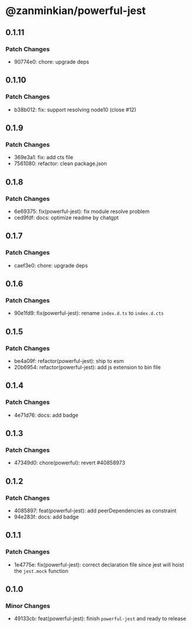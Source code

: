 # @zanminkian/powerful-jest

## 0.1.11

### Patch Changes

- 90774e0: chore: upgrade deps

## 0.1.10

### Patch Changes

- b38b012: fix: support resolving node10 (close #12)

## 0.1.9

### Patch Changes

- 369e3a1: fix: add cts file
- 7561080: refactor: clean package.json

## 0.1.8

### Patch Changes

- 6e69375: fix(powerful-jest): fix module resolve problem
- ced9fdf: docs: optimize readme by chatgpt

## 0.1.7

### Patch Changes

- caef3e0: chore: upgrade deps

## 0.1.6

### Patch Changes

- 90e1fd9: fix(powerful-jest): rename `index.d.ts` to `index.d.cts`

## 0.1.5

### Patch Changes

- be4a09f: refactor(powerful-jest): ship to esm
- 20b6954: refactor(powerful-jest): add js extension to bin file

## 0.1.4

### Patch Changes

- 4e71d76: docs: add badge

## 0.1.3

### Patch Changes

- 47349d0: chore(powerful): revert #40858973

## 0.1.2

### Patch Changes

- 4085897: feat(powerful-jest): add peerDependencies as constraint
- 94e283f: docs: add badge

## 0.1.1

### Patch Changes

- 1e4775e: fix(powerful-jest): correct declaration file since jest will hoist the `jest.mock` function

## 0.1.0

### Minor Changes

- 49133cb: feat(powerful-jest): finish `powerful-jest` and ready to release
